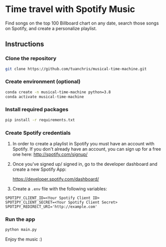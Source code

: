 # Time travel with Spotify Music

Find songs on the top 100 Billboard chart on any date, search those songs on Spotify, and create a personalize playlist.

## Instructions

### Clone the repository

```bash
git clone https://github.com/tuanchris/musical-time-machine.git
```

### Create environment (optional)

```bash
conda create -n musical-time-machine python=3.8
conda activate musical-time-machine
```

### Install required packages

```bash
pip install -r requirements.txt
```

### Create Spotify credentials

1. In order to create a playlist in Spotify you must have an account with Spotify. If you don't already have an account, you can sign up for a free one here: <http://spotify.com/signup/>

2. Once you've signed up/ signed in, go to the developer dashboard and create a new Spotify App:

    <https://developer.spotify.com/dashboard/>

3. Create a `.env` file with the following variables:

```env
SPOTIPY_CLIENT_ID=<Your Spotify Client ID>
SPOTIPY_CLIENT_SECRET=<Your Spotify Client Secret>
SPOTIPY_REDIRECT_URI='http://example.com'
```

### Run the app

```bash
python main.py
```

Enjoy the music :)
